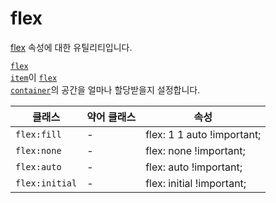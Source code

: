 # flex

[flex](https://developer.mozilla.org/en-US/docs/Web/CSS/flex) 속성에 대한 유틸리티입니다.

[<code>flex item</code>](https://developer.mozilla.org/en-US/docs/Glossary/Flex_Item)이 [<code>flex container</code>](https://developer.mozilla.org/en-US/docs/Glossary/Flex_Container)의 공간을 얼마나 할당받을지 설정합니다.

<table>
  <thead>
    <tr>
      <th scope="col">클래스</th>
      <th scope="col">약어 클래스</th>
      <th scope="col">속성</th>
    </tr>
  </thead>
  <tbody>
<tr>
  <td><code>flex:fill</code></td>
  <td class="blank">-</td>
  <td><span class="code">flex: 1 1 auto !important;</span></td>
</tr>
<tr>
  <td><code>flex:none</code></td>
  <td class="blank">-</td>
  <td><span class="code">flex: none !important;</span></td>
</tr>
<tr>
  <td><code>flex:auto</code></td>
  <td class="blank">-</td>
  <td><span class="code">flex: auto !important;</span></td>
</tr>
<tr>
  <td><code>flex:initial</code></td>
  <td class="blank">-</td>
  <td><span class="code">flex: initial !important;</span></td>
</tr>

  </tbody>

</table>
